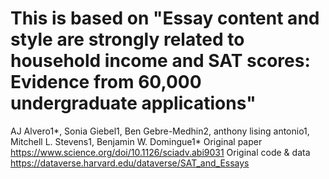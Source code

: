 # This is based on "Essay content and style are strongly related to household income and SAT scores: Evidence from 60,000 undergraduate applications"
AJ Alvero1*, Sonia Giebel1, Ben Gebre-Medhin2, anthony lising antonio1, Mitchell L. Stevens1, Benjamin W. Domingue1*
Original paper https://www.science.org/doi/10.1126/sciadv.abi9031
Original code & data https://dataverse.harvard.edu/dataverse/SAT_and_Essays
